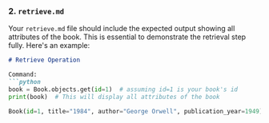 ### 2. `retrieve.md`
Your `retrieve.md` file should include the expected output showing all attributes of the book. This is essential to demonstrate the retrieval step fully. Here's an example:

```markdown
# Retrieve Operation

Command:
```python
book = Book.objects.get(id=1)  # assuming id=1 is your book's id
print(book)  # This will display all attributes of the book

Book(id=1, title="1984", author="George Orwell", publication_year=1949)
